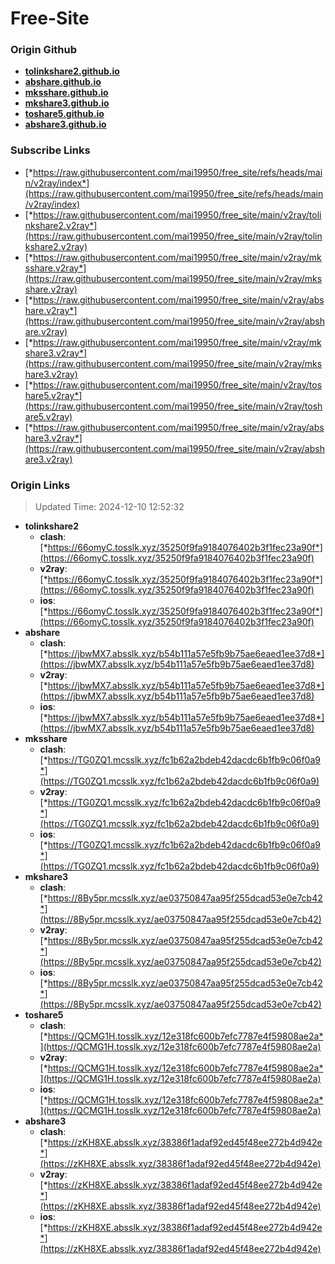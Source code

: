 # Free-Site

### Origin Github

- [**tolinkshare2.github.io**](https://github.com/tolinkshare2/tolinkshare2.github.io)
- [**abshare.github.io**](https://github.com/abshare/abshare.github.io)
- [**mksshare.github.io**](https://github.com/mksshare/mksshare.github.io)
- [**mkshare3.github.io**](https://github.com/mkshare3/mkshare3.github.io)
- [**toshare5.github.io**](https://github.com/toshare5/toshare5.github.io)
- [**abshare3.github.io**](https://github.com/abshare3/abshare3.github.io)

### Subscribe Links

- [*https://raw.githubusercontent.com/mai19950/free_site/refs/heads/main/v2ray/index*](https://raw.githubusercontent.com/mai19950/free_site/refs/heads/main/v2ray/index)
- [*https://raw.githubusercontent.com/mai19950/free_site/main/v2ray/tolinkshare2.v2ray*](https://raw.githubusercontent.com/mai19950/free_site/main/v2ray/tolinkshare2.v2ray)
- [*https://raw.githubusercontent.com/mai19950/free_site/main/v2ray/mksshare.v2ray*](https://raw.githubusercontent.com/mai19950/free_site/main/v2ray/mksshare.v2ray)
- [*https://raw.githubusercontent.com/mai19950/free_site/main/v2ray/abshare.v2ray*](https://raw.githubusercontent.com/mai19950/free_site/main/v2ray/abshare.v2ray)
- [*https://raw.githubusercontent.com/mai19950/free_site/main/v2ray/mkshare3.v2ray*](https://raw.githubusercontent.com/mai19950/free_site/main/v2ray/mkshare3.v2ray)
- [*https://raw.githubusercontent.com/mai19950/free_site/main/v2ray/toshare5.v2ray*](https://raw.githubusercontent.com/mai19950/free_site/main/v2ray/toshare5.v2ray)
- [*https://raw.githubusercontent.com/mai19950/free_site/main/v2ray/abshare3.v2ray*](https://raw.githubusercontent.com/mai19950/free_site/main/v2ray/abshare3.v2ray)

### Origin Links

> Updated Time: 2024-12-10 12:52:32

- **tolinkshare2**
  - **clash**: [*https://66omyC.tosslk.xyz/35250f9fa9184076402b3f1fec23a90f*](https://66omyC.tosslk.xyz/35250f9fa9184076402b3f1fec23a90f)
  - **v2ray**: [*https://66omyC.tosslk.xyz/35250f9fa9184076402b3f1fec23a90f*](https://66omyC.tosslk.xyz/35250f9fa9184076402b3f1fec23a90f)
  - **ios**: [*https://66omyC.tosslk.xyz/35250f9fa9184076402b3f1fec23a90f*](https://66omyC.tosslk.xyz/35250f9fa9184076402b3f1fec23a90f)
- **abshare**
  - **clash**: [*https://jbwMX7.absslk.xyz/b54b111a57e5fb9b75ae6eaed1ee37d8*](https://jbwMX7.absslk.xyz/b54b111a57e5fb9b75ae6eaed1ee37d8)
  - **v2ray**: [*https://jbwMX7.absslk.xyz/b54b111a57e5fb9b75ae6eaed1ee37d8*](https://jbwMX7.absslk.xyz/b54b111a57e5fb9b75ae6eaed1ee37d8)
  - **ios**: [*https://jbwMX7.absslk.xyz/b54b111a57e5fb9b75ae6eaed1ee37d8*](https://jbwMX7.absslk.xyz/b54b111a57e5fb9b75ae6eaed1ee37d8)
- **mksshare**
  - **clash**: [*https://TG0ZQ1.mcsslk.xyz/fc1b62a2bdeb42dacdc6b1fb9c06f0a9*](https://TG0ZQ1.mcsslk.xyz/fc1b62a2bdeb42dacdc6b1fb9c06f0a9)
  - **v2ray**: [*https://TG0ZQ1.mcsslk.xyz/fc1b62a2bdeb42dacdc6b1fb9c06f0a9*](https://TG0ZQ1.mcsslk.xyz/fc1b62a2bdeb42dacdc6b1fb9c06f0a9)
  - **ios**: [*https://TG0ZQ1.mcsslk.xyz/fc1b62a2bdeb42dacdc6b1fb9c06f0a9*](https://TG0ZQ1.mcsslk.xyz/fc1b62a2bdeb42dacdc6b1fb9c06f0a9)
- **mkshare3**
  - **clash**: [*https://8By5pr.mcsslk.xyz/ae03750847aa95f255dcad53e0e7cb42*](https://8By5pr.mcsslk.xyz/ae03750847aa95f255dcad53e0e7cb42)
  - **v2ray**: [*https://8By5pr.mcsslk.xyz/ae03750847aa95f255dcad53e0e7cb42*](https://8By5pr.mcsslk.xyz/ae03750847aa95f255dcad53e0e7cb42)
  - **ios**: [*https://8By5pr.mcsslk.xyz/ae03750847aa95f255dcad53e0e7cb42*](https://8By5pr.mcsslk.xyz/ae03750847aa95f255dcad53e0e7cb42)
- **toshare5**
  - **clash**: [*https://QCMG1H.tosslk.xyz/12e318fc600b7efc7787e4f59808ae2a*](https://QCMG1H.tosslk.xyz/12e318fc600b7efc7787e4f59808ae2a)
  - **v2ray**: [*https://QCMG1H.tosslk.xyz/12e318fc600b7efc7787e4f59808ae2a*](https://QCMG1H.tosslk.xyz/12e318fc600b7efc7787e4f59808ae2a)
  - **ios**: [*https://QCMG1H.tosslk.xyz/12e318fc600b7efc7787e4f59808ae2a*](https://QCMG1H.tosslk.xyz/12e318fc600b7efc7787e4f59808ae2a)
- **abshare3**
  - **clash**: [*https://zKH8XE.absslk.xyz/38386f1adaf92ed45f48ee272b4d942e*](https://zKH8XE.absslk.xyz/38386f1adaf92ed45f48ee272b4d942e)
  - **v2ray**: [*https://zKH8XE.absslk.xyz/38386f1adaf92ed45f48ee272b4d942e*](https://zKH8XE.absslk.xyz/38386f1adaf92ed45f48ee272b4d942e)
  - **ios**: [*https://zKH8XE.absslk.xyz/38386f1adaf92ed45f48ee272b4d942e*](https://zKH8XE.absslk.xyz/38386f1adaf92ed45f48ee272b4d942e)
